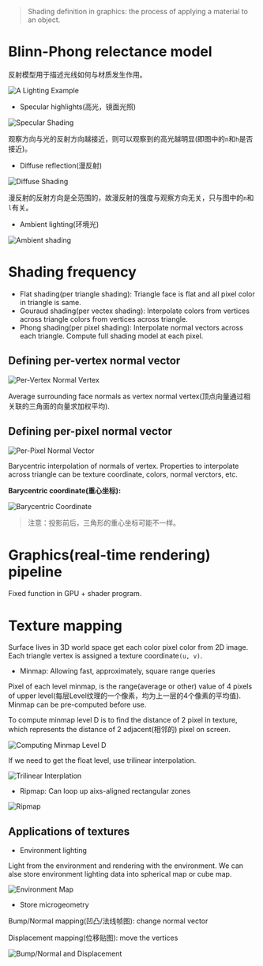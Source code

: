 
> Shading definition in graphics: the process of applying a material to an object.


# Blinn-Phong relectance model

反射模型用于描述光线如何与材质发生作用。

![A Lighting Example](./img/07-example.png)

- Specular highlights(高光，镜面光照)

![Specular Shading](./img/07-specular-shading.png)

观察方向与光的反射方向越接近，则可以观察到的高光越明显(即图中的`n`和`h`是否接近)。

- Diffuse reflection(漫反射)

![Diffuse Shading](./img/07-diffuse-shading.png)

漫反射的反射方向是全范围的，故漫反射的强度与观察方向无关，只与图中的`n`和`l`有关。

- Ambient lighting(环境光)

![Ambient shading](./img/07-ambient-shading.png)


# Shading frequency

- Flat shading(per triangle shading): Triangle face is flat and all pixel color in triangle is same.
- Gouraud shading(per vectex shading): Interpolate colors from vertices across triangle colors from vertices across triangle.
- Phong shading(per pixel shading): Interpolate normal vectors across each triangle. Compute full shading model at each pixel.

## Defining per-vertex normal vector

![Per-Vertex Normal Vertex](./img/08-per-vertex-nv.png)

Average surrounding face normals as vertex normal vertex(顶点向量通过相关联的三角面的向量求加权平均).

## Defining per-pixel normal vector

![Per-Pixel Normal Vector](./img/08-per-pixel-nv.png)

Barycentric interpolation of normals of vertex. Properties to interpolate across triangle can be texture coordinate, colors, normal verctors, etc.

**Barycentric coordinate(重心坐标):**

![Barycentric Coordinate](./img/09-barycentric-coordinate.png)

> 注意：投影前后，三角形的重心坐标可能不一样。


# Graphics(real-time rendering) pipeline

Fixed function in GPU + shader program.


# Texture mapping

Surface lives in 3D world space get each color pixel color from 2D image.
Each triangle vertex is assigned a texture coordinate`(u, v)`.

- Minmap: Allowing fast, approximately, square range queries

Pixel of each level minmap, is the range(average or other) value of 4 pixels of upper level(每层Level纹理的一个像素，均为上一层的4个像素的平均值). Minmap can be pre-computed before use.

To compute minmap level D is to find the distance of 2 pixel in texture, which represents the distance of 2 adjacent(相邻的) pixel on screen.

![Computing Minmap Level D](./img/09-compute-mipmap-level-d.png)

If we need to get the float level, use trilinear interpolation.

![Trilinear Interplation](./img/09-trilinear-interpolation.png)

- Ripmap: Can loop up aixs-aligned rectangular zones

![Ripmap](./img/09-ripmap.png)

## Applications of textures

- Environment lighting

Light from the environment and rendering with the environment.
We can alse store environment lighting data into spherical map or cube map.

![Environment Map](./img/10-texture-environment-map.png)

- Store microgeometry

Bump/Normal mapping(凹凸/法线帧图): change normal vector

Displacement mapping(位移贴图): move the vertices

![Bump/Normal and Displacement](./img/10-bump-displacement.png)

